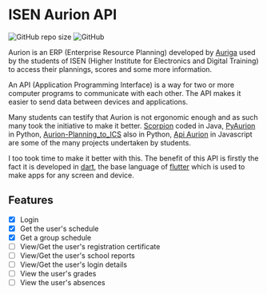 # ISEN Aurion API

![GitHub repo size](https://img.shields.io/github/repo-size/sehnryr/isen_aurion_client)
![GitHub](https://img.shields.io/github/license/sehnryr/isen_aurion_client)

Aurion is an ERP (Enterprise Resource Planning) developed by [Auriga](https://www.auriga.fr/) used by the students of ISEN (Higher Institute for Electronics and Digital Training) to access their plannings, scores and some more information.

An API (Application Programming Interface) is a way for two or more computer programs to communicate with each other. The API makes it easier to send data
between devices and applications.

Many students can testify that Aurion is not ergonomic enough and as such many
took the initiative to make it better. [Scorpion](https://github.com/LiamAbyss/Scorpion) coded in Java, [PyAurion](https://github.com/MylowMntr/PyAurion) in Python, [Aurion-Planning_to_ICS](https://github.com/Victor-Loos/Aurion-Planning_to_ICS) also in Python, [Api Aurion](https://github.com/nicolegrimpeur/apiAurion) in Javascript are some of the many projects undertaken by students.

I too took time to make it better with this. The benefit of this API is firstly
the fact it is developed in [dart](https://dart.dev/), the base language of [flutter](https://flutter.dev/) which is used to make apps for any screen and device.

## Features

- [x] Login
- [x] Get the user's schedule
- [x] Get a group schedule
- [ ] View/Get the user's registration certificate
- [ ] View/Get the user's school reports
- [ ] View/Get the user's login details
- [ ] View the user's grades
- [ ] View the user's absences

<!-- 
## Getting started

TODO: List prerequisites and provide or point to information on how to
start using the package.

## Usage

TODO: Include short and useful examples for package users. Add longer examples
to `/example` folder. 

```dart
const like = 'sample';
```

## Additional information

TODO: Tell users more about the package: where to find more information, how to 
contribute to the package, how to file issues, what response they can expect 
from the package authors, and more. -->
